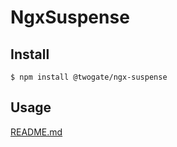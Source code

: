# NgxSuspense

## Install

```
$ npm install @twogate/ngx-suspense
```

## Usage

[README.md](./projects/suspense/README.md)

